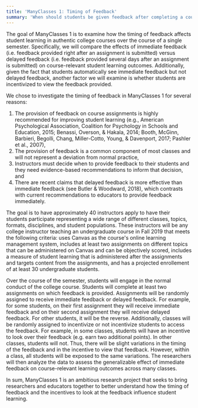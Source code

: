 ```yaml
---
title: 'ManyClasses 1: Timing of Feedback'
summary: 'When should students be given feedback after completing a course assignment? ManyClasses 1 is comparing the effect of immediate versus delayed feedback on course-relevant learning outcomes.' 
---
```


The goal of ManyClasses 1 is to examine how the timing of feedback affects student learning in authentic college courses over the course of a single semester. Specifically, we will compare the effects of immediate feedback (i.e. feedback provided right after an assignment is submitted) versus delayed feedback (i.e. feedback provided several days after an assignment is submitted) on course-relevant student learning outcomes. Additionally, given the fact that students automatically see immediate feedback but not delayed feedback, another factor we will examine is whether students are incentivized to view the feedback provided.

We chose to investigate the timing of feedback in ManyClasses 1 for several reasons:

1. The provision of feedback on course assignments is highly recommended for improving student learning (e.g., American Psychological Association, Coalition for Psychology in Schools and Education, 2015; Benassi, Overson, & Hakala, 2014; Booth, McGinn, Barbieri, Begolli, Chang, Miller-Cotto, Young, & Davenport, 2017; Pashler et al., 2007),  
2. The provision of feedback is a common component of most classes and will not represent a deviation from normal practice,
3. Instructors must decide when to provide feedback to their students and they need evidence-based recommendations to inform that decision, and
4. There are recent claims that delayed feedback is more effective than immediate feedback (see Butler & Woodward, 2018), which contrasts with current recommendations to educators to provide feedback immediately.

The goal is to have approximately 40 instructors apply to have their students participate representing a wide range of different classes, topics, formats, disciplines, and student populations. These instructors will be any college instructor teaching an undergraduate course in Fall 2019 that meets the following criteria: uses Canvas as the course's online learning management system, includes at least two assignments on different topics that can be administered on Canvas and can be objectively scored, includes a measure of student learning that is administered after the assignments and targets content from the assignments, and has a projected enrollement of at least 30 undergraduate students.

Over the course of the semester, students will engage in the normal conduct of the college course. Students will complete at least two assignments on which feedback is provided. Assignments will be randomly assigned to receive immediate feedback or delayed feedback. For example, for some students, on their first assignment they will receive immediate feedback and on their second assignment they will receive delayed feedback. For other students, it will be the reverse. Additionally, classes will be randomly assigned to incentivize or not incentivize students to access the feedback. For example, in some classes, students will have an incentive to look over their feedback (e.g. earn two additional points). In other classes, students will not. Thus, there will be slight variations in the timing of the feedback and in the incentive to view that feedback. However, within a class, all students will be exposed to the same variations. The researchers will then analyze the data to assess the generalizable effect of immediate feedback on course-relevant learning outcomes across many classes. 

In sum, ManyClasses 1 is an ambitious research project that seeks to bring researchers and educators together to better understand how the timing of feedback and the incentives to look at the feedback influence student learning.
